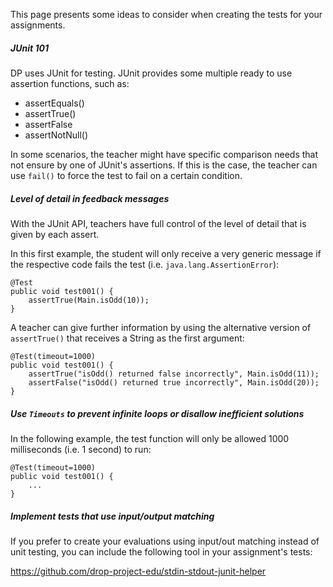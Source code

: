 This page presents some ideas to consider when creating the tests for your assignments.

##### JUnit 101
DP uses JUnit for testing. JUnit provides some multiple ready to use assertion functions, such as:

- assertEquals()
- assertTrue()
- assertFalse
- assertNotNull()

In some scenarios, the teacher might have specific comparison needs that not ensure by one of JUnit's assertions. 
If this is the case, the teacher can use `fail()` to force the test to fail on a certain condition.

##### Level of detail in feedback messages

With the JUnit API, teachers have full control of the level of detail that is given by each assert.

In this first example, the student will only receive a very generic message if the respective code fails the test (i.e. `java.lang.AssertionError`):

    @Test
    public void test001() {
        assertTrue(Main.isOdd(10));
    }

A teacher can give further information by using the alternative version of `assertTrue()` that receives a String as the first argument:

    @Test(timeout=1000)
    public void test001() {
        assertTrue("isOdd() returned false incorrectly", Main.isOdd(11));
        assertFalse("isOdd() returned true incorrectly", Main.isOdd(20));
    }

##### Use `Timeouts` to prevent infinite loops or disallow inefficient solutions

In the following example, the test function will only be allowed 1000 milliseconds (i.e. 1 second) to run:

    @Test(timeout=1000)
    public void test001() { 
        ...
    }

##### Implement tests that use input/output matching

If you prefer to create your evaluations using input/out matching instead of unit testing, you can include the 
following tool in your assignment's tests:

https://github.com/drop-project-edu/stdin-stdout-junit-helper

